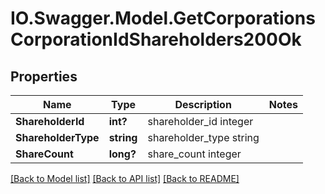 # IO.Swagger.Model.GetCorporationsCorporationIdShareholders200Ok
## Properties

Name | Type | Description | Notes
------------ | ------------- | ------------- | -------------
**ShareholderId** | **int?** | shareholder_id integer | 
**ShareholderType** | **string** | shareholder_type string | 
**ShareCount** | **long?** | share_count integer | 

[[Back to Model list]](../README.md#documentation-for-models) [[Back to API list]](../README.md#documentation-for-api-endpoints) [[Back to README]](../README.md)

